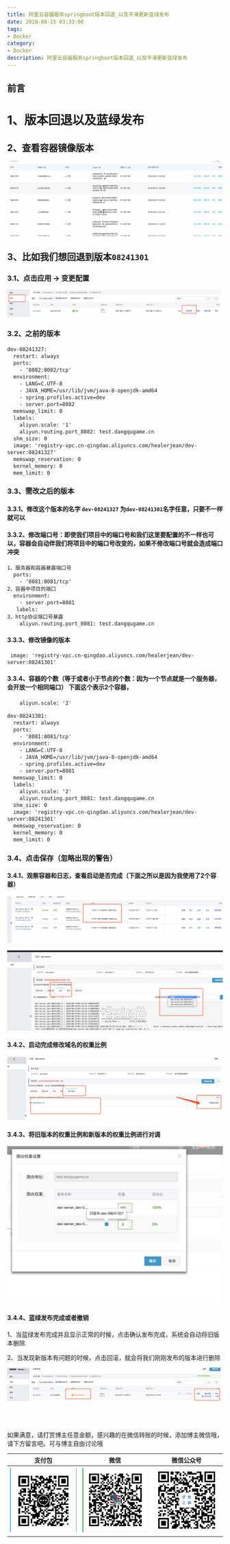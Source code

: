 ```yaml
---
title: 阿里云容器服务springboot版本回退_以及平滑更新蓝绿发布
date: 2018-08-15 03:33:00
tags: 
- Docker
category: 
- Docker
description: 阿里云容器服务springboot版本回退_以及平滑更新蓝绿发布
---
```

<!-- image url 
https://raw.githubusercontent.com/HealerJean/HealerJean.github.io/master/blogImages
　　首行缩进
<font color="red">  </font>
-->

## 前言


# 1、版本回退以及蓝绿发布

## 2、查看容器镜像版本

![WX20180824-150642@2x](https://raw.githubusercontent.com/HealerJean/HealerJean.github.io/master/blogImages/WX20180824-150642@2x.png)



## 3、比如我们想回退到版本`08241301`


### 3.1、点击应用 -> 变更配置

![WX20180824-150744@2x](https://raw.githubusercontent.com/HealerJean/HealerJean.github.io/master/blogImages/WX20180824-150744@2x.png)


### 3.2、之前的版本

```
dev-08241327:
  restart: always
  ports:
    - '8082:8082/tcp'
  environment:
    - LANG=C.UTF-8
    - JAVA_HOME=/usr/lib/jvm/java-8-openjdk-amd64
    - spring.profiles.active=dev
    - server.port=8082
  memswap_limit: 0
  labels:
    aliyun.scale: '1'
    aliyun.routing.port_8082: test.dangqugame.cn
  shm_size: 0
  image: 'registry-vpc.cn-qingdao.aliyuncs.com/healerjean/dev-server:08241327'
  memswap_reservation: 0
  kernel_memory: 0
  mem_limit: 0
```

### 3.3、需改之后的版本

#### 3.3.1、修改这个版本的名字 `dev-08241327` 为`dev-08241301`名字任意，只要不一样就可以

#### 3.3.2、修改端口号：即使我们项目中的端口号和我们这里要配置的不一样也可以，容器会自动伴我们将项目中的端口号改变的，如果不修改端口号就会造成端口冲突

```
1、服务器和容器暴露端口号
  ports:
    - '8081:8081/tcp'
2、容器中项目的端口
  environment:
    - server.port=8081
   labels:
3、http协议端口号暴露   
    aliyun.routing.port_8081: test.dangqugame.cn

```
#### 3.3.3、修改镜像的版本


```
 image: 'registry-vpc.cn-qingdao.aliyuncs.com/healerjean/dev-server:08241301'
```

#### 3.3.4、容器的个数（等于或者小于节点的个数：因为一个节点就是一个服务器，会开放一个相同端口） 下面这个表示2个容器，

```
    aliyun.scale: '2'

```


```
dev-08241301:
  restart: always
  ports:
    - '8081:8081/tcp'
  environment:
    - LANG=C.UTF-8
    - JAVA_HOME=/usr/lib/jvm/java-8-openjdk-amd64
    - spring.profiles.active=dev
    - server.port=8081
  memswap_limit: 0
  labels:
    aliyun.scale: '2'
    aliyun.routing.port_8081: test.dangqugame.cn
  shm_size: 0
  image: 'registry-vpc.cn-qingdao.aliyuncs.com/healerjean/dev-server:08241301'
  memswap_reservation: 0
  kernel_memory: 0
  mem_limit: 0
```


### 3.4、点击保存（忽略出现的警告）

#### 3.4.1、观察容器和日志，查看启动是否完成（下面之所以是因为我使用了2个容器）

![WX20180824-152139@2x](https://raw.githubusercontent.com/HealerJean/HealerJean.github.io/master/blogImages/WX20180824-152139@2x.png)


![WX20180824-152105@2x](https://raw.githubusercontent.com/HealerJean/HealerJean.github.io/master/blogImages/WX20180824-152105@2x.png)

#### 3.4.2、启动完成修改域名的权重比例
![WX20180824-152220@2x](https://raw.githubusercontent.com/HealerJean/HealerJean.github.io/master/blogImages/WX20180824-152220@2x.png)

#### 3.4.3、将旧版本的权重比例和新版本的权重比例进行对调

![WX20180824-152251@2x](https://raw.githubusercontent.com/HealerJean/HealerJean.github.io/master/blogImages/WX20180824-152251@2x.png)


#### 3.4.4、蓝绿发布完成或者撤销

1、当蓝绿发布完成并且显示正常的时候，点击确认发布完成，系统会自动将旧版本删除

2、当发现新版本有问题的时候，点击回滚，就会将我们刚刚发布的版本进行删除

![WX20180824-152519@2x](https://raw.githubusercontent.com/HealerJean/HealerJean.github.io/master/blogImages/WX20180824-152519@2x.png)




<br/><br/><br/>
如果满意，请打赏博主任意金额，感兴趣的在微信转账的时候，添加博主微信哦， 请下方留言吧。可与博主自由讨论哦

|支付包 | 微信|微信公众号|
|:-------:|:-------:|:------:|
|![支付宝](https://raw.githubusercontent.com/HealerJean/HealerJean.github.io/master/assets/img/tctip/alpay.jpg) | ![微信](https://raw.githubusercontent.com/HealerJean/HealerJean.github.io/master/assets/img/tctip/weixin.jpg)|![微信公众号](https://raw.githubusercontent.com/HealerJean/HealerJean.github.io/master/assets/img/my/qrcode_for_gh_a23c07a2da9e_258.jpg)|




<!-- Gitalk 评论 start  -->

<link rel="stylesheet" href="https://unpkg.com/gitalk/dist/gitalk.css">
<script src="https://unpkg.com/gitalk@latest/dist/gitalk.min.js"></script> 
<div id="gitalk-container"></div>    
 <script type="text/javascript">
    var gitalk = new Gitalk({
		clientID: `1d164cd85549874d0e3a`,
		clientSecret: `527c3d223d1e6608953e835b547061037d140355`,
		repo: `HealerJean.github.io`,
		owner: 'HealerJean',
		admin: ['HealerJean'],
		id: 'yQ4cnDTuazekOY0I',
    });
    gitalk.render('gitalk-container');
</script> 

<!-- Gitalk end -->

